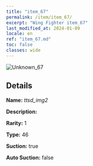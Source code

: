 ```yaml
---
title: "item_67"
permalink: /item/item_67/
excerpt: "Wing Fighter item_67"
last_modified_at: 2024-01-09
locale: en
ref: "item_67.md"
toc: false
classes: wide
---
```



 ![Unknown_67](/images/item/ttsd_img2_p.png)



## Details

 **Name:** *ttsd_img2* 

 **Description:** 

 **Rarity:** 1 

 **Type:** 46 

 **Suction:** true 

 **Auto Suction:** false 


